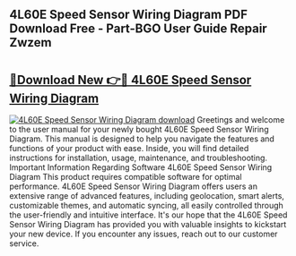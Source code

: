## 4L60E Speed Sensor Wiring Diagram PDF Download Free - Part-BGO User Guide Repair Zwzem

# <h2><a href="http://dfjdo8s.blite.top/?on=4L60E+Speed+Sensor+Wiring+Diagram">🔗Download New 👉🔴 4L60E Speed Sensor Wiring Diagram</a></h2>

[![4L60E Speed Sensor Wiring Diagram download](https://i.imgur.com/lujVjoI.png)](http://dfjdo8s.blite.top/?on=4L60E+Speed+Sensor+Wiring+Diagram)
Greetings and welcome to the user manual for your newly bought 4L60E Speed Sensor Wiring Diagram. This manual is designed to help you navigate the features and functions of your product with ease. Inside, you will find detailed instructions for installation, usage, maintenance, and troubleshooting. Important Information Regarding Software 4L60E Speed Sensor Wiring Diagram This product requires compatible software for optimal performance. 4L60E Speed Sensor Wiring Diagram offers users an extensive range of advanced features, including geolocation, smart alerts, customizable themes, and automatic syncing, all easily controlled through the user-friendly and intuitive interface. It's our hope that the 4L60E Speed Sensor Wiring Diagram has provided you with valuable insights to kickstart your new device. If you encounter any issues, reach out to our customer service.
